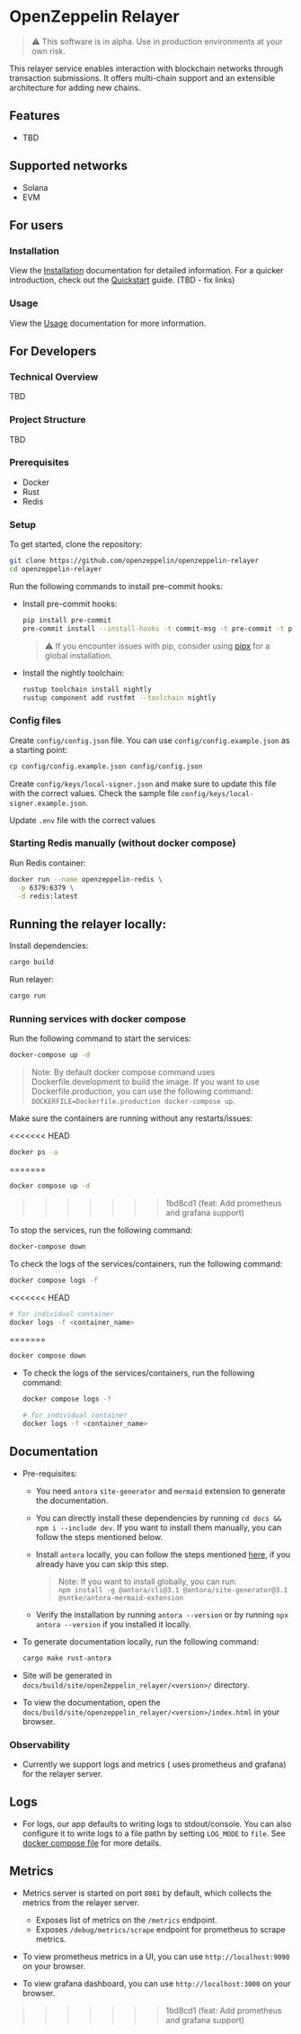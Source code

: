 # OpenZeppelin Relayer

> :warning: This software is in alpha. Use in production environments at your own risk.

This relayer service enables interaction with blockchain networks through transaction submissions. It offers multi-chain support and an extensible architecture for adding new chains.

## Features

- TBD

## Supported networks

- Solana
- EVM

## For users

### Installation

View the [Installation](https://openzeppelin-relayer.netlify.app/openzeppelin_relayer/0.1.0/#getting_started) documentation for detailed information. For a quicker introduction, check out the [Quickstart](https://openzeppelin-relayer.netlify.app/openzeppelin_relayer/0.1.0/quickstart) guide. (TBD - fix links)

### Usage

View the [Usage](https://openzeppelin-relayer.netlify.app/openzeppelin_relayer/0.1.0/#running_the_relayer) documentation for more information.

## For Developers

### Technical Overview

TBD

### Project Structure

TBD

### Prerequisites

- Docker
- Rust
- Redis

### Setup

To get started, clone the repository:

```sh
git clone https://github.com/openzeppelin/openzeppelin-relayer
cd openzeppelin-relayer
```

Run the following commands to install pre-commit hooks:

- Install pre-commit hooks:

  ```bash
  pip install pre-commit
  pre-commit install --install-hooks -t commit-msg -t pre-commit -t pre-push
  ```

  > :warning: If you encounter issues with pip, consider using [pipx](https://pipx.pypa.io/stable/installation/) for a global installation.

- Install the nightly toolchain:
  ```bash
  rustup toolchain install nightly
  rustup component add rustfmt --toolchain nightly
  ```

### Config files

Create `config/config.json` file. You can use `config/config.example.json` as a starting point:

```sh
cp config/config.example.json config/config.json
```

Create `config/keys/local-signer.json` and make sure to update this file with the correct values. Check the sample file `config/keys/local-signer.example.json`.

Update `.env` file with the correct values

### Starting Redis manually (without docker compose)

Run Redis container:

```sh
docker run --name openzeppelin-redis \
  -p 6379:6379 \
  -d redis:latest
```

## Running the relayer locally:

Install dependencies:

```sh
cargo build
```

Run relayer:

```sh
cargo run
```

### Running services with docker compose

Run the following command to start the services:

```sh
docker-compose up -d
```

> Note: By default docker compose command uses Dockerfile.development to build the image. If you want to use Dockerfile.production, you can use the following command: `DOCKERFILE=Dockerfile.production docker-compose up`.

Make sure the containers are running without any restarts/issues:

<<<<<<< HEAD
```sh
docker ps -a
```
=======
  ```sh
  docker compose up -d
  ```
>>>>>>> 1bd8cd1 (feat: Add prometheus and grafana support)

To stop the services, run the following command:

```sh
docker-compose down
```

To check the logs of the services/containers, run the following command:

```sh
docker compose logs -f
```

<<<<<<< HEAD
```sh
# for individual container
docker logs -f <container_name>
```
=======
  ```sh
  docker compose down
  ```

- To check the logs of the services/containers, run the following command:

  ```sh
  docker compose logs -f
  ```

  ```sh
  # for individual container
  docker logs -f <container_name>
  ```

## Documentation

- Pre-requisites:

  - You need `antora` `site-generator` and `mermaid` extension to generate the documentation.

  - You can directly install these dependencies by running `cd docs && npm i --include dev`. If you want to install them manually, you can follow the steps mentioned below.
  - Install `antora` locally, you can follow the steps mentioned [here](https://docs.antora.org/antora/latest/install/install-antora/#install-dir), if you already have you can skip this step.
    > Note: If you want to install globally, you can run: <br/> `npm install -g @antora/cli@3.1 @antora/site-generator@3.1 @sntke/antora-mermaid-extension`
  - Verify the installation by running `antora --version` or by running `npx antora --version` if you installed it locally.

- To generate documentation locally, run the following command:

  ```sh
  cargo make rust-antora
  ```

- Site will be generated in `docs/build/site/openZeppelin_relayer/<version>/` directory.

- To view the documentation, open the `docs/build/site/openzeppelin_relayer/<version>/index.html` in your browser.


### Observability

- Currently we support logs and metrics ( uses prometheus and grafana) for the relayer server.

## Logs

- For logs, our app defaults to writing logs to stdout/console. You can also configure it to write logs to a file pathn by setting `LOG_MODE` to `file`. See [docker compose file](./docker-compose.yaml) for more details.

## Metrics

- Metrics server is started on port `8081` by default, which collects the metrics from the relayer server.
  - Exposes list of metrics on the `/metrics` endpoint.
  - Exposes `/debug/metrics/scrape` endpoint for prometheus to scrape metrics.

- To view prometheus metrics in a UI, you can use `http://localhost:9090` on your browser.

- To view grafana dashboard, you can use `http://localhost:3000` on your browser.
>>>>>>> 1bd8cd1 (feat: Add prometheus and grafana support)
